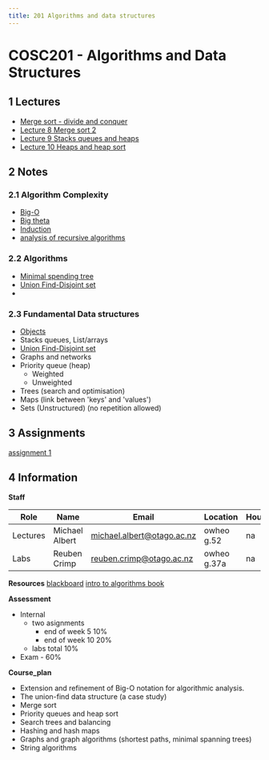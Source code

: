 ```yaml
---
title: 201 Algorithms and data structures
---
```

# COSC201 - Algorithms and Data Structures
## 1 Lectures
- [Merge sort - divide and conquer](content/notes/merge-sort-divide-and-conquer.md)
- [Lecture 8 Merge sort 2](content/notes/lecture-8-merge-sort-2.md)
- [Lecture 9 Stacks queues and heaps](content/notes/lecture-9-stacks-queues-and-heaps.md)
- [Lecture 10 Heaps and heap sort](content/notes/lecture-10-heaps-and-heap-sort.md)

## 2 Notes 
### 2.1 Algorithm Complexity
- [Big-O](content/notes/big-o.md)
- [Big theta](content/notes/big-theta.md)
- [Induction](content/notes/induction.md)
- [analysis of recursive algorithms](content/notes/analysis-of-recursive-algorithms.md)

### 2.2 Algorithms
- [Minimal spending tree](content/notes/minimal-spending-tree.md)
- [Union Find-Disjoint set](content/notes/union-find-disjoint-set.md)
- 
### 2.3 Fundamental Data structures
- [Objects](content/notes/objects.md)
- Stacks queues, List/arrays
- [Union Find-Disjoint set](content/notes/union-find-disjoint-set.md)
- Graphs and networks
- Priority queue (heap)
	- Weighted
	- Unweighted
- Trees (search and optimisation)
-  Maps (link between 'keys' and 'values')
- Sets (Unstructured) (no repetition allowed)

## 3 Assignments
[assignment 1](content/notes/assignment-1.md)

## 4 Information

**Staff**

Role | Name | Email | Location | Hours
-----|------|-------|----------|-----|
Lectures | Michael Albert | michael.albert@otago.ac.nz | owheo g.52 | na |
Labs | Reuben Crimp | reuben.crimp@otago.ac.nz | owheo g.37a | na |

**Resources**
[blackboard](https://blackboard.otago.ac.nz/webapps/blackboard/execute/modulepage/view?course_id=_45042_1&cmp_tab_id=_508507_1&mode=view+)
[intro to algorithms book](https://otago.hosted.exlibrisgroup.com/permalink/f/1ihp3dt/OTAGO_ALMA51297974690001891)

**Assessment**
- Internal
	- two asignments
		- end of week 5 10%
		- end of week 10 20%
	- labs total 10%
- Exam - 60%

**Course_plan**
- Extension and refinement of Big-O notation for algorithmic analysis.
- The union-find data structure (a case study)
- Merge sort
- Priority queues and heap sort
- Search trees and balancing
- Hashing and hash maps
- Graphs and graph algorithms (shortest paths, minimal spanning trees)
- String algorithms





